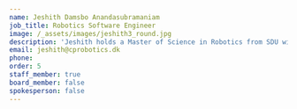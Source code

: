 ```yaml
---
name: Jeshith Damsbo Anandasubramaniam
job_title: Robotics Software Engineer
image: /_assets/images/jeshith3_round.jpg
description: 'Jeshith holds a Master of Science in Robotics from SDU with specialty in vision and artificial intelligence. After his graduation, Jeshith has been working at CP Robotics focusing on integrating vision cameras and further developing the vision software.'
email: jeshith@cprobotics.dk
phone:
order: 5
staff_member: true
board_member: false
spokesperson: false
---
```

